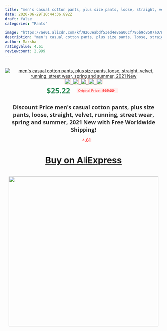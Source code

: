 ```yaml
---
title: "men's casual cotton pants, plus size pants, loose, straight, velvet, running, street wear, spring and summer, 2021 New"
date: 2020-06-29T10:44:36.892Z
draft: false
categories: "Pants"

image: "https://ae01.alicdn.com/kf/H263eabdf53ed4e86a06cf795b9c8507aO/men-s-casual-cotton-pants-plus-size-pants-loose-straight-velvet-running-street-wear-spring-and.jpg"
description: "men's casual cotton pants, plus size pants, loose, straight, velvet, running, street wear, spring and summer, 2021 New"
author: Marsha
ratingvalue: 4.61
reviewcount: 2.999
---
```

<br>
<div style="text-align: center;">
<a href="https://s.click.aliexpress.com/e/_ACAtUD" target="_blank" rel="nofollow noopener noreferrer"><img alt="men's casual cotton pants, plus size pants, loose, straight, velvet, running, street wear, spring and summer, 2021 New" class="magnifier-image" src="https://ae01.alicdn.com/kf/H263eabdf53ed4e86a06cf795b9c8507aO/men-s-casual-cotton-pants-plus-size-pants-loose-straight-velvet-running-street-wear-spring-and.jpg_640x640.jpg">
<br>
<img style="border:1px solid salmon" src="https://ae01.alicdn.com/kf/H263eabdf53ed4e86a06cf795b9c8507aO/men-s-casual-cotton-pants-plus-size-pants-loose-straight-velvet-running-street-wear-spring-and.jpg_120x120.jpg">&nbsp;&nbsp;<img style="border:1px solid salmon" src="https://ae01.alicdn.com/kf/H51aab2cbeb054826ae6d8e2ec43d7dc13/men-s-casual-cotton-pants-plus-size-pants-loose-straight-velvet-running-street-wear-spring-and.jpg_120x120.jpg">&nbsp;&nbsp;<img style="border:1px solid salmon" src="https://ae01.alicdn.com/kf/H6d4a4989ca0940d1a8dee0e5a0ef54bbv/men-s-casual-cotton-pants-plus-size-pants-loose-straight-velvet-running-street-wear-spring-and.jpg_120x120.jpg">&nbsp;&nbsp;<img style="border:1px solid salmon" src="https://ae01.alicdn.com/kf/H297a4cec2ce24d65809d4ee13de8b2bbz/men-s-casual-cotton-pants-plus-size-pants-loose-straight-velvet-running-street-wear-spring-and.jpg_120x120.jpg">&nbsp;&nbsp;<img style="border:1px solid salmon" src="https://ae01.alicdn.com/kf/H072b2bd8af2f4b5681415df567fad4c00/men-s-casual-cotton-pants-plus-size-pants-loose-straight-velvet-running-street-wear-spring-and.jpg_120x120.jpg"></a></div><br0>
<div style="text-align: center;"><span style="background-color: white; border: 0px; box-sizing: border-box; color: seagreen; display: inline-block; font-family: &quot;open sans&quot; , &quot;arial&quot; , &quot;helvetica&quot; , sans-serif , &quot;heiti&quot;; font-size: 24px; font-stretch: inherit; font-weight: 700; line-height: inherit; margin: 0px 10px 0px 0px; padding: 0px; vertical-align: middle;">$25.22 </span>
<span style="background: rgb(255 , 241 , 241); border-radius: 3px; border: 0px; box-sizing: border-box; color: #ff4747; display: inline-block; font-family: inherit; font-size: 12px; font-stretch: inherit; font-style: inherit; font-variant: inherit; font-weight: 600; line-height: inherit; margin: 0px; padding: 2px 5px; transform: scale(0.9); vertical-align: middle;">Original Price : <b style="text-decoration: line-through;">$25.22 </b> &nbsp;&nbsp;</span></div>
<h1 style="color: #333333; display: inline-block; font-family: &quot;open sans&quot; , &quot;arial&quot; , &quot;helvetica&quot; , sans-serif , &quot;heiti&quot;; font-size: 18px; font-stretch: inherit; font-weight: 700; text-align: center;">Discount Price men's casual cotton pants, plus size pants, loose, straight, velvet, running, street wear, spring and summer, 2021 New with Free Worldwide Shipping!</h1>
<div style="color: #ff4747; text-align: center;">
<img src="https://4.bp.blogspot.com/-M0ZcTcb-5uY/XleCXlxnR4I/AAAAAAAAAEc/OrjgMkXV1oMQFaCRZj5HQwOCBcu3w1FegCPcBGAYYCw/s1600/star.png" style="height: 15px;">&nbsp;<b>4.61</b></div>
<div class="button_cont" align="center"><a class="buynow_a" href="https://s.click.aliexpress.com/e/_ACAtUD" target="_blank" rel="nofollow noopener noreferrer"><H1>Buy on AliExpress</H1></a></div><br>
<div class="separator" style="clear: both; text-align: center;">
<img src="https://lh3.googleusercontent.com/-pTy5HemUv9M/XlePHvY0dAI/AAAAAAAAAE4/0nX5iRUoIWY8eMW9Dpxeirr157OZliDIgCLcBGAsYHQ/s1600/badge.gif" width="480">
</div>
